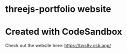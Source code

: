 # threejs-portfolio website 
# Created with CodeSandbox

Check out the website here: https://bvs8v.csb.app/
